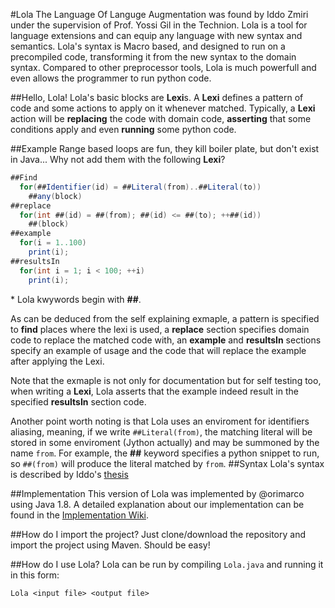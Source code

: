 #Lola
The Language Of Languge Augmentation was found by Iddo Zmiri under the supervision of Prof. Yossi Gil in the Technion.
Lola is a tool for language extensions and can equip any language with new syntax and semantics.
Lola's syntax is Macro based, and designed to run on a precompiled code, transforming it from the new syntax to the domain syntax.
Compared to other preprocessor tools, Lola is much powerfull and even allows the programmer to run python code.

##Hello, Lola!
Lola's basic blocks are **Lexi**s.
A **Lexi** defines a pattern of code and some actions to apply on it whenever matched.
Typically, a **Lexi** action will be **replacing** the code with domain code, **asserting** that some conditions apply and even **running** some python code.


##Example
Range based loops are fun, they kill boiler plate, but don't exist in Java...
Why not add them with the following **Lexi**?
```java
##Find
  for(##Identifier(id) = ##Literal(from)..##Literal(to))
    ##any(block)
##replace
  for(int ##(id) = ##(from); ##(id) <= ##(to); ++##(id))
    ##(block)
##example
  for(i = 1..100)
    print(i);
##resultsIn
  for(int i = 1; i < 100; ++i)
    print(i);
``` 
\* Lola kwywords begin with **\##**.

As can be deduced from the self explaining exmaple, a pattern is specified to **find** places where the lexi is used, a **replace** section specifies domain code to replace the matched code with, an **example** and **resultsIn** sections specify an example of usage and the code that will replace the example after applying the Lexi. 

Note that the exmaple is not only for documentation but for self testing too, when writing a **Lexi**, Lola asserts that the example indeed result in the specified **resultsIn** section code.

Another point worth noting is that Lola uses an enviroment for identifiers aliasing, meaning, if we write ``##Literal(from)``, the matching literal will be stored in some enviroment (Jython actually) and may be summoned by the name ``from``. For example, the **##** keyword specifies a python snippet to run, so ``##(from)`` will produce the literal matched by ``from``.
##Syntax
Lola's syntax is described by Iddo's [thesis](https://github.com/orimarco/Lola/blob/master/thesis.pdf)

##Implementation
This version of Lola was implemented by @orimarco using Java 1.8.
A detailed explanation about our implementation can be found in the [Implementation Wiki](https://github.com/orimarco/Lola/wiki/Implementation-Architecture).

##How do I import the project?
Just clone/download the repository and import the project using Maven. Should be easy!

##How do I use Lola?
Lola can be run by compiling `Lola.java` and running it in this form:

``Lola <input file> <output file>``

